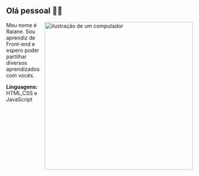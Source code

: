 ## Olá pessoal 🧑‍💻

<img src="https://raw.githubusercontent.com/MicaelliMedeiros/micaellimedeiros/master/image/computer-illustration.png" alt="ilustração de um computador" min-width="400px" max-width="400px" width="400px" align="right">
    
  
<p align="left">
    Meu nome é Raiane.   
    Sou aprendiz de Front-end e espero poder partilhar diversos aprendizados com vocês.
</p>

<p align="left">
  <b>
    Linguagens:
  </b>
   HTML,CSS e JavaScript
</p>

